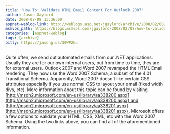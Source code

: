 ```yaml
---
title: "How To: Validate HTML Email Content For Outlook 2007"
author: Jason Gaylord
date: 2008-02-08 13:36:00
aspnet-weblog-link: http://weblogs.asp.net/jgaylord/archive/2008/02/08/how-to-validate-html-email-content-for-outlook-2007.aspx
msmvps_path: https://blogs.msmvps.com/jgaylord/2008/02/08/how-to-validate-html-email-content-for-outlook-2007/
categories: [aspnet-weblog]
tags: [archive]
bitly: https://jasong.us/30WP2ku
---
```


Quite often, we send out automated emails from our .NET applications. Usually they are for our own internal users, but from time to time, they are for external users. Outlook 2007 and Word 2007 revamped the HTML Email rendering. They now use the Word 2007 Schema, a subset of the 4.01 Transitional Schema. Apparently, Word 2007 doesn't like certain CSS attributes especially if you use normal CSS to layout your email (fixed width divs, etc). More information about this topic can be found by visiting [http://msdn2.microsoft.com/en-us/library/aa338200.aspx](http://msdn2.microsoft.com/en-us/library/aa338200.aspx) and [http://msdn2.microsoft.com/en-us/library/aa338201.aspx](http://msdn2.microsoft.com/en-us/library/aa338201.aspx). Microsoft offers a few options to validate your HTML, CSS, XML, etc with the Word 2007 Schema. Using the two links above, you can find all of the aforementioned information.